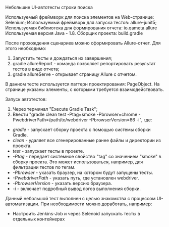 Небольшие UI-автотесты строки поиска

Используемый фреймворк для поиска элементов на Web-странице: Selenium;
Используемый фреймворк для запуска тестов: allure-junit5;
Используемая библиотека для формирования отчета: io.qameta.allure
Используемая версия Java - 1.8. 
Сборщик проекта: build.gradle

После прохождения сценариев можно сформировать Allure-отчет. Для этого необходимо:
1) Запустить тесты и дождаться их завершения;
2) gradle allureReport - команда позволяет репортировать результат тестов в виде отчета;
3) gradle allureServe - открывает страницу Allure с отчетом.

В данном тесте используется паттерн проектирования: PageObject. 
На странице указаны элементы, с которыми требуется взаимодействовать.

Запуск автотестов:
1) Через терминал "Execute Gradle Task";
2) Ввести "gradle clean test -Ptag=smoke -Pbrowser=chrome -PwebdriverPath=/path/to/webdriver -PbrowserVersion=86 -i", где:
- *gradle* - запускает сборку проекта с помощью системы сборки Gradle.
- *clean* - удаляет все сгенерированные ранее файлы и директории из проекта.
- *test* - запускает тесты в проекте.
- *-Ptag* - передает системное свойство "tag" со значением "smoke" в сборку проекта. Это может использоваться, например, для фильтрации тестов по тегам.
- *-Pbrowser* - указать браузер, на котором будут запущены тесты.
- *-PwebdriverPath* - указать путь, где установлен webdriver.
- *-PbrowserVersion* - указать версию браузера.
- *-i* - включает подробный вывод логов выполнения сборки.

Данный небольшой тест выполнен с целью знакомства с процессом UI-автоматизации. При необходимости можно доработать,
например:
- Настроить Jenkins-Job и через Selenoid запускать тесты в отдельных контейнерах

